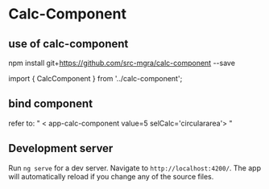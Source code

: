 # Calc-Component

## use of calc-component
npm install git+https://github.com/src-mgra/calc-component --save


import { CalcComponent } from '../calc-component';


## bind component
refer to: " < app-calc-component value=5 selCalc='circulararea'></app-calc-component > "



## Development server

Run `ng serve` for a dev server. Navigate to `http://localhost:4200/`. The app will automatically reload if you change any of the source files.


